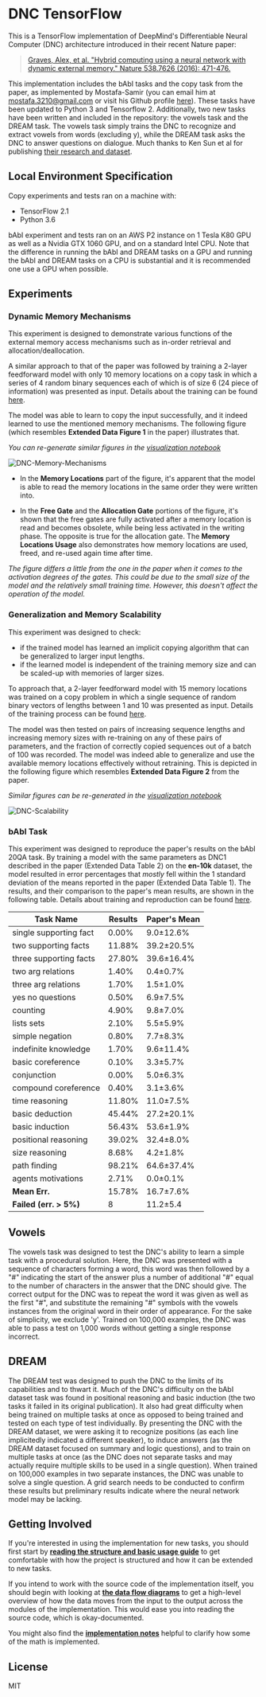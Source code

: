 # DNC TensorFlow

This is a TensorFlow implementation of DeepMind's Differentiable Neural Computer (DNC) architecture introduced in their recent Nature paper:
> [Graves, Alex, et al. "Hybrid computing using a neural network with dynamic external memory." Nature 538.7626 (2016): 471-476.](http://www.nature.com/articles/nature20101.epdf?author_access_token=ImTXBI8aWbYxYQ51Plys8NRgN0jAjWel9jnR3ZoTv0MggmpDmwljGswxVdeocYSurJ3hxupzWuRNeGvvXnoO8o4jTJcnAyhGuZzXJ1GEaD-Z7E6X_a9R-xqJ9TfJWBqz)

This implementation includes the bAbI tasks and the copy task from the paper, as implemented by Mostafa-Samir (you can email him at [mostafa.3210@gmail.com](mailto:mostfa.3210@gmail.com) or visit his Github profile [here](https://github.com/Mostafa-Samir)). These tasks have been updated to Python 3 and Tensorflow 2. Additionally, two new tasks have been written and included in the repository: the vowels task and the DREAM task. The vowels task simply trains the DNC to recognize and extract vowels from words (excluding y), while the DREAM task asks the DNC to answer questions on dialogue. Much thanks to Ken Sun et al for publishing [their research and dataset](https://dataset.org/dream/).

## Local Environment Specification

Copy experiments and tests ran on a machine with:
- TensorFlow 2.1
- Python 3.6

bAbI experiment and tests ran on an AWS P2 instance on 1 Tesla K80 GPU as well as a Nvidia GTX 1060 GPU, and on a standard Intel CPU. Note that the difference in running the bAbI and DREAM tasks on a GPU and running the bAbI and DREAM tasks on a CPU is substantial and it is recommended one use a GPU when possible.

## Experiments

### Dynamic Memory Mechanisms

This experiment is designed to demonstrate various functions of the external memory access mechanisms such as in-order retrieval and allocation/deallocation.

A similar approach to that of the paper was followed by training a 2-layer feedforward model with only 10 memory locations on a copy task in which a series of 4 random binary sequences each of which is of size 6 (24 piece of information) was presented as input. Details about the training can be found [here](tasks/copy/).

The model was able to learn to copy the input successfully, and it indeed learned to use the mentioned memory mechanisms. The following figure (which resembles **Extended Data Figure 1** in the paper) illustrates that.

*You can re-generate similar figures in the [visualization notebook](tasks/copy/visualization.ipynb)*

![DNC-Memory-Mechanisms](/assets/DNC-dynamic-mem.png)

- In the **Memory Locations** part of the figure, it's apparent that the model is able to read the memory locations in the same order they were written into.

- In the **Free Gate** and the **Allocation Gate** portions of the figure, it's shown that the free gates are fully activated after a memory location is read and becomes obsolete, while being less activated in the writing phase. The opposite is true for the allocation gate. The **Memory Locations Usage** also demonstrates how memory locations are used, freed, and re-used again time after time.

*The figure differs a little from the one in the paper when it comes to the activation degrees of the gates. This could be due to the small size of the model and the relatively small training time. However, this doesn't affect the operation of the model.*

### Generalization and Memory Scalability

This experiment was designed to check:
- if the trained model has learned an implicit copying algorithm that can be generalized to larger input lengths.
- if the learned model is independent of the training memory size and can be scaled-up with memories of larger sizes.

To approach that, a 2-layer feedforward model with 15 memory locations was trained on a copy problem in which a single sequence of random binary vectors of lengths between 1 and 10 was presented as input. Details of the training process can be found [here](tasks/copy/).

The model was then tested on pairs of increasing sequence lengths and increasing memory sizes with re-training on any of these pairs of parameters, and the fraction of correctly copied sequences out of a batch of 100 was recorded. The model was indeed able to generalize and use the available memory locations effectively without retraining. This is depicted in the following figure which resembles **Extended Data Figure 2** from the paper.

*Similar figures can be re-generated in the [visualization notebook](tasks/copy/visualization.ipynb)*

![DNC-Scalability](/assets/DNC-scalable.png)

### bAbI Task

This experiment was designed to reproduce the paper's results on the bAbI 20QA task. By training a model with the same parameters as DNC1 described in the paper (Extended Data Table 2) on the **en-10k** dataset, the model resulted in error percentages that *mostly* fell within the 1 standard deviation of the means reported in the paper (Extended Data Table 1). The results, and their comparison to the paper's mean results, are shown in the following table. Details about training and reproduction can be found [here](tasks/babi/).

| Task Name | Results | Paper's Mean |
| --------- | ------- | ------------ |
| single supporting fact | 0.00%  | 9.0±12.6% |
| two supporting facts   | 11.88% | 39.2±20.5% |
| three supporting facts | 27.80% | 39.6±16.4% |
| two arg relations      | 1.40%  | 0.4±0.7% |
| three arg relations    | 1.70%  | 1.5±1.0% |
| yes no questions       | 0.50%  | 6.9±7.5% |
| counting               | 4.90%  | 9.8±7.0% |
| lists sets             | 2.10%  | 5.5±5.9% |
| simple negation        | 0.80%  | 7.7±8.3% |
| indefinite knowledge   | 1.70%  | 9.6±11.4% |
| basic coreference      | 0.10%  | 3.3±5.7% |
| conjunction            | 0.00%  | 5.0±6.3% |
| compound coreference   | 0.40%  | 3.1±3.6% |
| time reasoning         | 11.80% | 11.0±7.5% |
| basic deduction        | 45.44% | 27.2±20.1% |
| basic induction        | 56.43% | 53.6±1.9% |
| positional reasoning   | 39.02% | 32.4±8.0% |
| size reasoning         | 8.68%  | 4.2±1.8% |
| path finding           | 98.21% | 64.6±37.4% |
| agents motivations     | 2.71%  | 0.0±0.1% |
| **Mean Err.**          | 15.78% | 16.7±7.6% |
| **Failed (err. > 5%)** |  8     | 11.2±5.4 |

## Vowels
The vowels task was designed to test the DNC's ability to learn a simple task with a procedural solution. Here, the DNC was presented with a sequence of characters forming a word, this word was then followed by a "#" indicating the start of the answer plus a number of additional "#" equal to the number of characters in the answer that the DNC should give. The correct output for the DNC was to repeat the word it was given as well as the first "#", and substitute the remaining "#" symbols with the vowels instances from the original word in their order of appearance. For the sake of simplicity, we exclude 'y'. Trained on 100,000 examples, the DNC was able to pass a test on 1,000 words without getting a single response incorrect.

## DREAM
The DREAM test was designed to push the DNC to the limits of its capabilities and to thwart it. Much of the DNC's difficulty on the bAbI dataset task was found in positional reasoning and basic induction (the two tasks it failed in its original publication). It also had great difficulty when being trained on multiple tasks at once as opposed to being trained and tested on each type of test individually. By presenting the DNC with the DREAM dataset, we were asking it to recognize positions (as each line implicitedly indicated a different speaker), to induce answers (as the DREAM dataset focused on summary and logic questions), and to train on multiple tasks at once (as the DNC does not separate tasks and may actually require multiple skills to be used in a single question). When trained on 100,000 examples in two separate instances, the DNC was unable to solve a single question. A grid search needs to be conducted to confirm these results but preliminary results indicate where the neural network model may be lacking.

## Getting Involved

If you're interested in using the implementation for new tasks, you should first start by **[reading the structure and basic usage guide](docs/basic-usage.md)** to get comfortable with how the project is structured and how it can be extended to new tasks.

If you intend to work with the source code of the implementation itself, you should begin with looking at **[the data flow diagrams](docs/data-flow.md)** to get a high-level overview of how the data moves from the input to the output across the modules of the implementation. This would ease you into reading the source code, which is okay-documented.

You might also find the **[implementation notes](docs/implementation-notes.md)** helpful to clarify how some of the math is implemented.

## License
MIT
